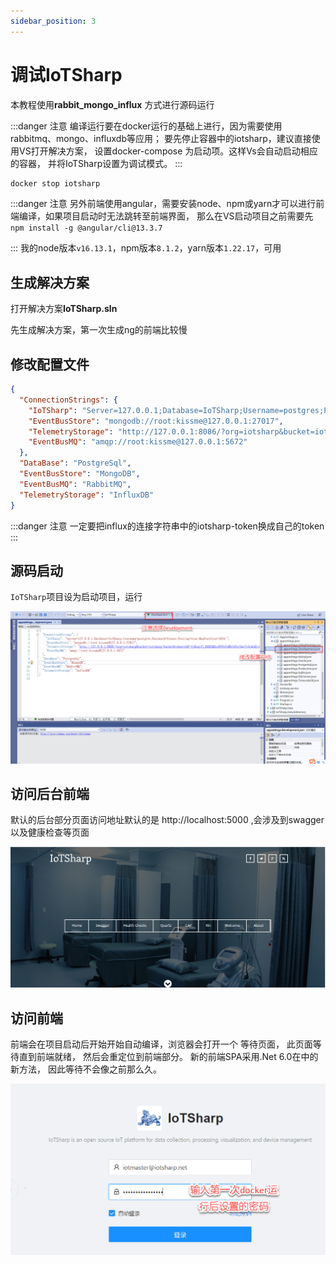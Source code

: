 ```yaml
---
sidebar_position: 3
---
```


# 调试IoTSharp

本教程使用**rabbit_mongo_influx** 方式进行源码运行


:::danger 注意
编译运行要在docker运行的基础上进行，因为需要使用rabbitmq、mongo、influxdb等应用；
要先停止容器中的iotsharp，建议直接使用VS打开解决方案， 设置docker-compose 为启动项。这样Vs会自动启动相应的容器， 并将IoTSharp设置为调试模式。 
:::
```bash docker
docker stop iotsharp
```

:::danger 注意
另外前端使用angular，需要安装node、npm或yarn才可以进行前端编译，如果项目启动时无法跳转至前端界面， 那么在VS启动项目之前需要先
```npm install -g @angular/cli@13.3.7```

:::
我的node版本`v16.13.1`，npm版本`8.1.2`，yarn版本`1.22.17`，可用


## 生成解决方案
打开解决方案**IoTSharp.sln** 

先生成解决方案，第一次生成ng的前端比较慢

## 修改配置文件

```json title="/IoTSharp/IoTSharp/appsettings.Development.json"
{
  "ConnectionStrings": {
    "IoTSharp": "Server=127.0.0.1;Database=IoTSharp;Username=postgres;Password=future;Pooling=true;MaxPoolSize=1024;",
    "EventBusStore": "mongodb://root:kissme@127.0.0.1:27017",
    "TelemetryStorage": "http://127.0.0.1:8086/?org=iotsharp&bucket=iotsharp-bucket&token=iotsharp-token&&latest=-72h",
    "EventBusMQ": "amqp://root:kissme@127.0.0.1:5672"
  },
  "DataBase": "PostgreSql",
  "EventBusStore": "MongoDB",
  "EventBusMQ": "RabbitMQ",
  "TelemetryStorage": "InfluxDB"
}
```
:::danger 注意
一定要把influx的连接字符串中的iotsharp-token换成自己的token
:::

## 源码启动

`IoTSharp`项目设为启动项目，运行

![源码启动](/img/iotsharp/project-appsettings.png)


## 访问后台前端
默认的后台部分页面访问地址默认的是 http://localhost:5000 ,会涉及到swagger 以及健康检查等页面

![访问后台前端](/img/iotsharp/bgweb.png)

## 访问前端
前端会在项目启动后开始开始自动编译，浏览器会打开一个 等待页面， 此页面等待直到前端就绪， 然后会重定位到前端部分。 新的前端SPA采用.Net 6.0在中的新方法， 因此等待不会像之前那么久。 

![访问前端](/img/iotsharp/font-login.png)

